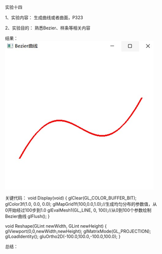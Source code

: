 实验十四

1、实验内容：
 生成曲线或者曲面，P323

2、实验目的：
熟悉Bezier、样条等相关内容

结果：
![Image text](https://github.com/Bagery001/-/blob/main/%E6%9D%8E%E6%9E%97%E8%94%93-20201050336/work14/%E5%AE%9E%E9%AA%8C14.jpg)

关键代码：
void Display(void)
{
    glClear(GL_COLOR_BUFFER_BIT);
    glColor3f(1.0, 0.0, 0.0);
    glMapGrid1f(100,0.0,1.0);//生成均匀分布的参数值，从0开始经过100步到1.0
    glEvalMesh1(GL_LINE, 0, 100);//从0到100个参数绘制Bezier曲线
    glFlush();
}

void Reshape(GLint newWidth, GLint newHeight)
{
    glViewport(0,0,newWidth,newHeight);
    glMatrixMode(GL_PROJECTION);
    glLoadIdentity();
    gluOrtho2D(-100.0,100.0,-100.0,100.0);
}

总结：
